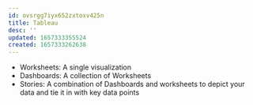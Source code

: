 ```yaml
---
id: ovsrgg7iyx652zxtoxv425n
title: Tableau
desc: ''
updated: 1657333355524
created: 1657333262638
---
```


- Worksheets: A single visualization
- Dashboards: A collection of Worksheets
- Stories: A combination of Dashboards and worksheets to depict your data and tie it in with key data points